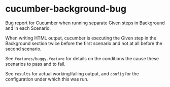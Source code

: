 cucumber-background-bug
=======================

Bug report for Cucumber when running separate Given steps in Background and in each Scenario.

When writing HTML output, cucumber is executing the Given step in the
Background section twice before the first scenario and not at all
before the second scenario.

See `features/buggy.feature` for details on the conditions the cause
these scenarios to pass and to fail.

See `results` for actual working/failing output, and `config` for the configuration
under which this was run.
